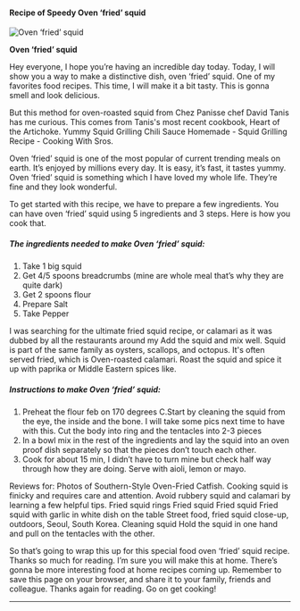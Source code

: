             

#### Recipe of Speedy Oven ‘fried’ squid

![Oven ‘fried’ squid](https://img-global.cpcdn.com/recipes/db98c026ae3a46fb/751x532cq70/oven-fried-squid-recipe-main-photo.jpg)

**Oven ‘fried’ squid**

Hey everyone, I hope you’re having an incredible day today. Today, I will show you a way to make a distinctive dish, oven ‘fried’ squid. One of my favorites food recipes. This time, I will make it a bit tasty. This is gonna smell and look delicious.

But this method for oven-roasted squid from Chez Panisse chef David Tanis has me curious. This comes from Tanis's most recent cookbook, Heart of the Artichoke. Yummy Squid Grilling Chili Sauce Homemade - Squid Grilling Recipe - Cooking With Sros.

Oven ‘fried’ squid is one of the most popular of current trending meals on earth. It’s enjoyed by millions every day. It is easy, it’s fast, it tastes yummy. Oven ‘fried’ squid is something which I have loved my whole life. They’re fine and they look wonderful.

To get started with this recipe, we have to prepare a few ingredients. You can have oven ‘fried’ squid using 5 ingredients and 3 steps. Here is how you cook that.

##### The ingredients needed to make Oven ‘fried’ squid:

1.  Take 1 big squid
2.  Get 4/5 spoons breadcrumbs (mine are whole meal that’s why they are quite dark)
3.  Get 2 spoons flour
4.  Prepare Salt
5.  Take Pepper

I was searching for the ultimate fried squid recipe, or calamari as it was dubbed by all the restaurants around my Add the squid and mix well. Squid is part of the same family as oysters, scallops, and octopus. It's often served fried, which is Oven-roasted calamari. Roast the squid and spice it up with paprika or Middle Eastern spices like.

##### Instructions to make Oven ‘fried’ squid:

1.  Preheat the flour feb on 170 degrees C.Start by cleaning the squid from the eye, the inside and the bone. I will take some pics next time to have with this. Cut the body into ring and the tentacles into 2-3 pieces
2.  In a bowl mix in the rest of the ingredients and lay the squid into an oven proof dish separately so that the pieces don’t touch each other.
3.  Cook for about 15 min, I didn’t have to turn mine but check half way through how they are doing. Serve with aioli, lemon or mayo.

Reviews for: Photos of Southern-Style Oven-Fried Catfish. Cooking squid is finicky and requires care and attention. Avoid rubbery squid and calamari by learning a few helpful tips. Fried squid rings Fried squid Fried squid Fried squid with garlic in white dish on the table Street food, fried squid close-up, outdoors, Seoul, South Korea. Cleaning squid Hold the squid in one hand and pull on the tentacles with the other.

So that’s going to wrap this up for this special food oven ‘fried’ squid recipe. Thanks so much for reading. I’m sure you will make this at home. There’s gonna be more interesting food at home recipes coming up. Remember to save this page on your browser, and share it to your family, friends and colleague. Thanks again for reading. Go on get cooking!

* * *